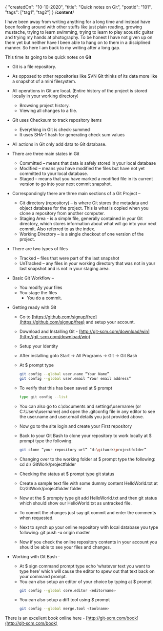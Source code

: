 {
"createdOn": "10-10-2020",
"title": "Quick notes on Git",
"postId": "101",
"tags": ["tag1", "tag2"]
}
/**content**/

I have been away from writing anything for a long time and instead have been fooling around with other stuffs like just plain reading, growing mustache, trying to learn swimming, trying to learn to play acoustic guitar and trying my hands at photography. To be honest I have not given up on them yet but neither have I been able to hang on to them in a disciplined manner. So here I am back to my writing after a long gap.

This time its going to be quick notes on **Git**

- Git is a file repository.
- As opposed to other repositories like SVN Git thinks of its data more like a snapshot of a mini filesystem.
- All operations in Git are local. (Entire history of the project is stored locally in your working directory)
  - Browsing project history.
  - Viewing all changes to a file.
- Git uses Checksum to track repository items
  - Everything in Git is check-summed
  - It uses SHA-1 hash for generating check sum values
- All actions in Git only add data to Git database.

- There are three main states in Git

  - Committed – means that data is safely stored in your local database
  - Modified – means you have modified the files but have not yet committed to your local database.
  - Staged – means that you have marked a modified file in its current version to go into your next commit snapshot.

- Correspondingly there are three main sections of a Git Project –

  - Git directory (repository) – is where Git stores the metadata and object database for the project. This is what is copied when you clone a repository from another computer.
  - Staging Area - is a simple file, generally contained in your Git directory, which stores information about what will go into your next commit. Also referred to as the index.
  - Working Directory – is a single checkout of one version of the project.

- There are two types of files

  - Tracked – files that were part of the last snapshot
  - UnTracked – any files in your working directory that was not in your last snapshot and is not in your staging area.

- Basic Git Workflow –

  - You modify your files
  - You stage the files
    - You do a commit.

- Getting ready with Git

  - Go to [https://github.com/signup/free](https://github.com/signup/free) and setup your account.
  - Download and Installing Git - [http://git-scm.com/download/win](http://git-scm.com/download/win)
  - Setup your Identity
  - After installing goto Start -&gt; All Programs -&gt; Git -&gt; Git Bash
  - At \$ prompt type

    ```bash
    git config --global user.name “Your Name”
    git config --global user.email “Your email address”
    ```

  - To verify that this has been saved at \$ prompt

    ```bash
    type git config --list
    ```

  - You can also go to c:\documents and settings\username\ (or C:\Users\username) and open the .gitconfig file in any editor to see the user.name and user.email details you just provided above.
  - Now go to the site login and create your First repository
  - Back to&nbsp;your Git Bash to clone your repository to work locally at \$ prompt type the following:

    ```bash
    git clone “your repository url” “d:\gitwork\projectfolder”
    ```

  - Changing over to the working folder at \$ prompt type the following: cd d:/ GitWork/projectfolder
  - Checking the status at \$ prompt type git status
  - Create a sample text file with some dummy content HelloWorld.txt at D:/GitWork/projectfolder folder
  - Now at the \$ prompty type git add HelloWorld.txt and then git status which should show our HelloWorld.txt as untracked file.
  - To commit the changes just say git commit and enter the comments when requested.
  - Next to synch up your online repository with local database you type following: git push -u origin master
  - Now if you check the online repository contents in your account you should be able to see your files and changes.

- Working with Git Bash -
  - At \$ sign command prompt type echo ‘whatever text you want to type here’ which will cause the editor to spew out that text back on your command prompt.
  - You can also setup an editor of your choice by typing at \$ prompt
    ```bash
    git config --global core.editor <editorname>
    ```
  - You can also setup a diff tool using \$ prompt
    ```bash
    git config --global merge.tool <toolname>
    ```

There is an excellent book online here - [http://git-scm.com/book](http://git-scm.com/book)
